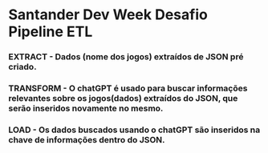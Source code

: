 # Santander Dev Week Desafio Pipeline ETL

### EXTRACT - Dados (nome dos jogos) extraídos de JSON pré criado.
### TRANSFORM - O chatGPT é usado para buscar informações relevantes sobre os jogos(dados) extraídos do JSON, que serão inseridos novamente no mesmo.
### LOAD - Os dados buscados usando o chatGPT são inseridos na chave de informações dentro do JSON.
